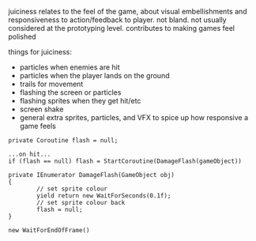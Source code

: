 juiciness relates to the feel of the game, about visual embellishments and responsiveness to action/feedback to player. not bland. not usually considered at the prototyping level. contributes to making games feel polished

things for juiciness:
- particles when enemies are hit
- particles when the player lands on the ground
- trails for movement
- flashing the screen or particles
- flashing sprites when they get hit/etc
- screen shake
- general extra sprites, particles, and VFX to spice up how responsive a game feels

```
private Coroutine flash = null;

...on hit...
if (flash == null) flash = StartCoroutine(DamageFlash(gameObject))

private IEnumerator DamageFlash(GameObject obj)
{
		// set sprite colour 
		yield return new WaitForSeconds(0.1f);
		// set sprite colour back
		flash = null;
}

new WaitForEndOfFrame()
```

